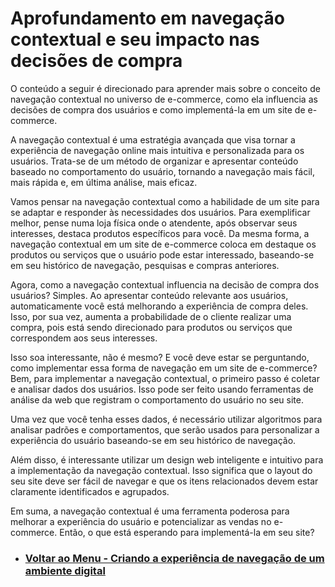 # Aprofundamento em navegação contextual e seu impacto nas decisões de compra

O conteúdo a seguir é direcionado para aprender mais sobre o conceito de navegação contextual no universo de e-commerce, como ela influencia as decisões de compra dos usuários e como implementá-la em um site de e-commerce.

A navegação contextual é uma estratégia avançada que visa tornar a experiência de navegação online mais intuitiva e personalizada para os usuários. Trata-se de um método de organizar e apresentar conteúdo baseado no comportamento do usuário, tornando a navegação mais fácil, mais rápida e, em última análise, mais eficaz.

Vamos pensar na navegação contextual como a habilidade de um site para se adaptar e responder às necessidades dos usuários. Para exemplificar melhor, pense numa loja física onde o atendente, após observar seus interesses, destaca produtos específicos para você. Da mesma forma, a navegação contextual em um site de e-commerce coloca em destaque os produtos ou serviços que o usuário pode estar interessado, baseando-se em seu histórico de navegação, pesquisas e compras anteriores.

Agora, como a navegação contextual influencia na decisão de compra dos usuários? Simples. Ao apresentar conteúdo relevante aos usuários, automaticamente você está melhorando a experiência de compra deles. Isso, por sua vez, aumenta a probabilidade de o cliente realizar uma compra, pois está sendo direcionado para produtos ou serviços que correspondem aos seus interesses.

Isso soa interessante, não é mesmo? E você deve estar se perguntando, como implementar essa forma de navegação em um site de e-commerce? Bem, para implementar a navegação contextual, o primeiro passo é coletar e analisar dados dos usuários. Isso pode ser feito usando ferramentas de análise da web que registram o comportamento do usuário no seu site.

Uma vez que você tenha esses dados, é necessário utilizar algoritmos para analisar padrões e comportamentos, que serão usados para personalizar a experiência do usuário baseando-se em seu histórico de navegação.

Além disso, é interessante utilizar um design web inteligente e intuitivo para a implementação da navegação contextual. Isso significa que o layout do seu site deve ser fácil de navegar e que os itens relacionados devem estar claramente identificados e agrupados.

Em suma, a navegação contextual é uma ferramenta poderosa para melhorar a experiência do usuário e potencializar as vendas no e-commerce. Então, o que está esperando para implementá-la em seu site?

- ### [Voltar ao Menu - Criando a experiência de navegação de um ambiente digital](../menu.md)

